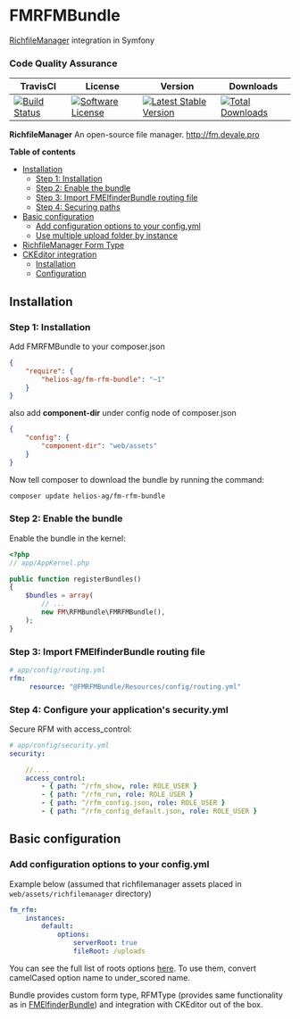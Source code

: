 FMRFMBundle
================

[RichfileManager](https://github.com/servocoder/RichFilemanager) integration in Symfony

### Code Quality Assurance ###

| TravisCI | License | Version | Downloads |
|----------| --------|---------|----------|
|[![Build Status](https://travis-ci.org/helios-ag/FMRFMBundle.svg?branch=master)](http://travis-ci.org/helios-ag/FMElfinderBundle)|[![Software License](https://img.shields.io/badge/license-MIT-brightgreen.svg?style=flat-square)](LICENSE)|[![Latest Stable Version](https://poser.pugx.org/helios-ag/fm-elfinder-bundle/v/stable.svg)](https://packagist.org/packages/helios-ag/fm-rfm-bundle)|[![Total Downloads](https://poser.pugx.org/helios-ag/fm-elfinder-bundle/downloads.svg)](https://packagist.org/packages/helios-ag/fm-rfm-bundle)|


**RichfileManager** An open-source file manager. http://fm.devale.pro


**Table of contents**

- [Installation](#installation)
    - [Step 1: Installation](#step-1-installation)
    - [Step 2: Enable the bundle](#step-2-enable-the-bundle)
    - [Step 3: Import FMElfinderBundle routing file](#step-3-import-fmrfmbundle-routing-file)
    - [Step 4: Securing paths](#step-4-configure-your-applications-securityyml)
- [Basic configuration](#basic-configuration)
    - [Add configuration options to your config.yml](#add-configuration-options-to-your-configyml)
    - [Use multiple upload folder by instance](#use-multiple-upload-folder-by-instance)
- [RichfileManager Form Type](/Resources/doc/elfinder-form-type.md)
- [CKEditor integration](/Resources/doc/ckeditor-integration.md)
    - [Installation](/Resources/doc/ckeditor-integration.md#step-1-installation)
    - [Configuration](/Resources/doc/ckeditor-integration.md#step-2-configure-ckeditor-setting-via-settingsyml-or-through-form-builder)


## Installation

### Step 1: Installation

Add FMRFMBundle to your composer.json

```json
{
    "require": {
        "helios-ag/fm-rfm-bundle": "~1"
    }
}
```

also add **component-dir** under config node of composer.json

```json
{
    "config": {
        "component-dir": "web/assets"
    }
}
```

Now tell composer to download the bundle by running the command:


```sh
composer update helios-ag/fm-rfm-bundle
```

### Step 2: Enable the bundle

Enable the bundle in the kernel:

```php
<?php
// app/AppKernel.php

public function registerBundles()
{
    $bundles = array(
        // ...
        new FM\RFMBundle\FMRFMBundle(),
    );
}
```

### Step 3: Import FMElfinderBundle routing file

``` yaml
# app/config/routing.yml
rfm:
     resource: "@FMRFMBundle/Resources/config/routing.yml"
```

### Step 4: Configure your application's security.yml

Secure RFM with access_control:
``` yaml
# app/config/security.yml
security:

    //....
    access_control:
        - { path: ^/rfm_show, role: ROLE_USER }
        - { path: ^/rfm_run, role: ROLE_USER }
        - { path: ^/rfm_config.json, role: ROLE_USER }
        - { path: ^/rfm_config_default.json, role: ROLE_USER }

```

## Basic configuration

### Add configuration options to your config.yml

Example below (assumed that richfilemanager assets placed in `web/assets/richfilemanager` directory) 

```yaml
fm_rfm:
    instances:
        default:
            options:
                serverRoot: true
                fileRoot: /uploads
```

You can see the full list of roots options [here](https://github.com/servocoder/RichFilemanager/wiki). To use them,
convert camelCased option name to under_scored name.

Bundle provides custom form type, RFMType (provides same functionality as in [FMElfinderBundle](https://github.com/helios-ag/FMElfinderBundle))
and integration with CKEditor out of the box. 
